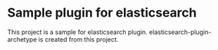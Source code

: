 Sample plugin for elasticsearch
===========================

This project is a sample for elasticsearch plugin.
elasticsearch-plugin-archetype is created from this project.

